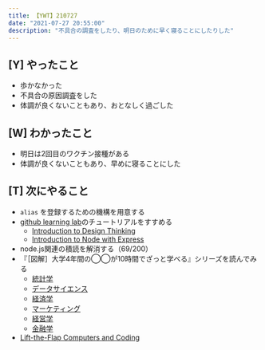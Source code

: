 ```yaml
---
title: 【YWT】210727
date: "2021-07-27 20:55:00"
description: "不具合の調査をしたり、明日のために早く寝ることにしたりした"
---
```


## [Y] やったこと

- 歩かなかった
- 不具合の原因調査をした
- 体調が良くないこともあり、おとなしく過ごした

## [W] わかったこと

- 明日は2回目のワクチン接種がある
- 体調が良くないこともあり、早めに寝ることにした

## [T] 次にやること

- `alias` を登録するための機構を用意する
- [github learning lab](https://lab.github.com/githubtraining)のチュートリアルをすすめる
  - [Introduction to Design Thinking](https://lab.github.com/githubtraining/introduction-to-design-thinking)
  - [Introduction to Node with Express](https://lab.github.com/everydeveloper/introduction-to-node-with-express)
- node.js関連の積読を解消する（69/200）
- 『［図解］大学4年間の◯◯が10時間でざっと学べる』シリーズを読んでみる
  - [統計学](https://www.amazon.co.jp/dp/B07PXB4NN9)
  - [データサイエンス](https://www.amazon.co.jp/dp/B07XNW3TQM)
  - [経済学](https://www.amazon.co.jp/dp/B01KNLFHH6)
  - [マーケティング](https://www.amazon.co.jp/dp/B07BNC2SV3)
  - [経営学](https://www.amazon.co.jp/dp/B071SKDF3L)
  - [金融学](https://www.amazon.co.jp/dp/B07BB6Z7FW)
- [Lift-the-Flap Computers and Coding](https://www.amazon.co.jp/dp/1409591514)

<!-- https://twitter.com/camomile_cafe/status/1420356685525184518?s=20 -->
